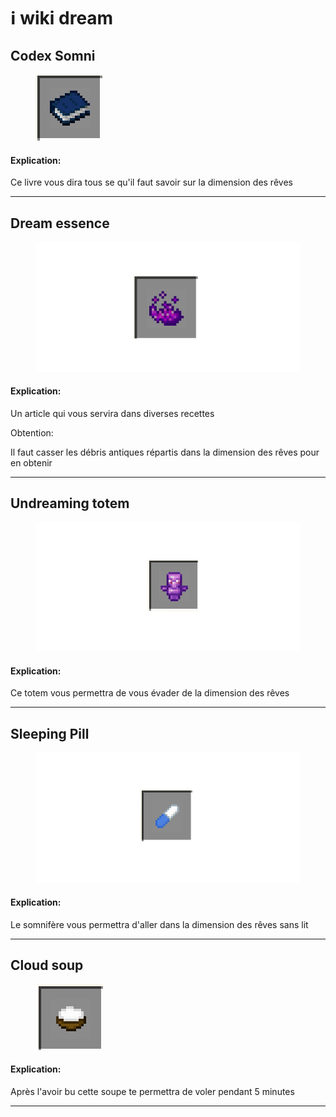 # ℹ️ wiki dream

## Codex Somni

<figure><img src="../.gitbook/assets/codexsomni.png" alt=""><figcaption></figcaption></figure>

#### Explication:

Ce livre vous dira tous se qu'il faut savoir sur la dimension des rêves

***



## Dream essence

<figure><img src="../.gitbook/assets/dream_essence.png" alt=""><figcaption></figcaption></figure>

#### Explication:

Un article qui vous servira dans diverses recettes

Obtention:

Il faut casser les débris antiques répartis dans la dimension des rêves pour en obtenir

***

## Undreaming totem

<figure><img src="../.gitbook/assets/undreaming_totem.png" alt=""><figcaption></figcaption></figure>

#### Explication:

Ce totem vous permettra de vous évader de la dimension des rêves

***

## Sleeping Pill

<figure><img src="../.gitbook/assets/sleeping_pill.png" alt=""><figcaption></figcaption></figure>

#### Explication:

Le somnifère vous permettra d'aller dans la dimension des rêves sans lit

***

## Cloud soup

<figure><img src="../.gitbook/assets/cloud_soup.png" alt=""><figcaption></figcaption></figure>

#### Explication:

Après l'avoir bu cette soupe te permettra de voler pendant 5 minutes

***
